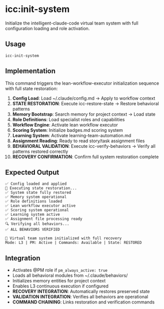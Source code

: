 # icc:init-system

Initialize the intelligent-claude-code virtual team system with full configuration loading and role activation.

## Usage
```
icc-init-system
```

## Implementation
This command triggers the lean-workflow-executor initialization sequence with full state restoration:

1. **Config Load**: Load ~/.claude/config.md → Apply to workflow context
2. **STATE RESTORATION**: Execute icc-restore-state → Restore behavioral patterns
3. **Memory Bootstrap**: Search memory for project context → Load state  
4. **Role Definitions**: Load specialist roles and capabilities
5. **Workflow Engine**: Activate lean workflow executor
6. **Scoring System**: Initialize badges.md scoring system
7. **Learning System**: Activate learning-team-automation.md
8. **Assignment Reading**: Ready to read story/task assignment files
9. **BEHAVIORAL VALIDATION**: Execute icc-verify-behaviors → Verify all patterns restored correctly
10. **RECOVERY CONFIRMATION**: Confirm full system restoration complete

## Expected Output
```
✅ Config loaded and applied
🔄 Executing state restoration...
✅ System state fully restored
✅ Memory system operational  
✅ Role definitions loaded
✅ Lean workflow executor active
✅ Scoring system operational
✅ Learning system active
✅ Assignment file processing ready
🔍 Verifying all behaviors...
✅ ALL BEHAVIORS VERIFIED

🚀 Virtual team system initialized with full recovery
Mode: L3 | PM: Active | Commands: Available | State: RESTORED
```

## Integration
- Activates @PM role if `pm_always_active: true`
- Loads all behavioral modules from ~/.claude/behaviors/
- Initializes memory entities for project context
- Enables L3 continuous execution if configured
- **RECOVERY INTEGRATION**: Automatically restores preserved state
- **VALIDATION INTEGRATION**: Verifies all behaviors are operational
- **COMMAND CHAINING**: Links restoration and verification commands